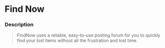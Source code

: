 # Find Now

### Description

> FindNow uses a reliable, easy-to-use posting forum for you to quickly 
find your lost items without all the frustration and lost time.
